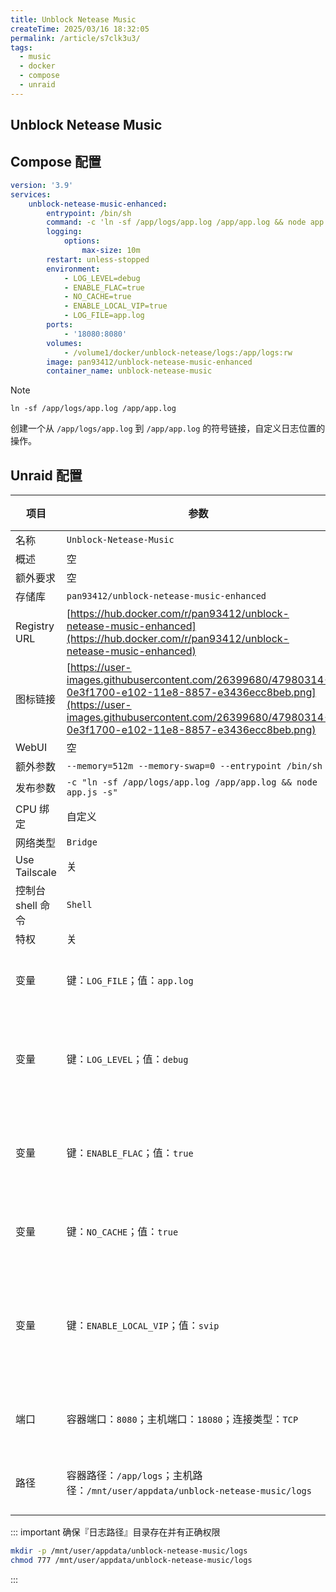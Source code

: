 ```yaml
---
title: Unblock Netease Music
createTime: 2025/03/16 18:32:05
permalink: /article/s7clk3u3/
tags:
  - music
  - docker
  - compose
  - unraid
---
```


## Unblock Netease Music

## Compose 配置

```yaml
version: '3.9'
services:
    unblock-netease-music-enhanced:
        entrypoint: /bin/sh
        command: -c 'ln -sf /app/logs/app.log /app/app.log && node app.js -s'
        logging:
            options:
                max-size: 10m
        restart: unless-stopped
        environment:
            - LOG_LEVEL=debug
            - ENABLE_FLAC=true
            - NO_CACHE=true
            - ENABLE_LOCAL_VIP=true
            - LOG_FILE=app.log
        ports:
            - '18080:8080'
        volumes:
            - /volume1/docker/unblock-netease/logs:/app/logs:rw
        image: pan93412/unblock-netease-music-enhanced
        container_name: unblock-netease-music
```

> [!note]
>
> `ln -sf /app/logs/app.log /app/app.log`
>
> 创建一个从 `/app/logs/app.log` 到 `/app/app.log` 的符号链接，自定义日志位置的操作。

## Unraid 配置

| 项目              | 参数                                                         | 备注             |
| ----------------- | ------------------------------------------------------------ | ---------------- |
| 名称              | `Unblock-Netease-Music`                                      |                  |
| 概述              | 空                                                           |                  |
| 额外要求          | 空                                                           |                  |
| 存储库            | `pan93412/unblock-netease-music-enhanced`                    |                  |
| Registry URL      | [https://hub.docker.com/r/pan93412/unblock-netease-music-enhanced](https://hub.docker.com/r/pan93412/unblock-netease-music-enhanced) |                  |
| 图标链接          | [https://user-images.githubusercontent.com/26399680/47980314-0e3f1700-e102-11e8-8857-e3436ecc8beb.png](https://user-images.githubusercontent.com/26399680/47980314-0e3f1700-e102-11e8-8857-e3436ecc8beb.png) |                  |
| WebUI             | 空                                                           |                  |
| 额外参数          | `--memory=512m --memory-swap=0 --entrypoint /bin/sh`         |                  |
| 发布参数          | `-c "ln -sf /app/logs/app.log /app/app.log && node app.js -s"` |                  |
| CPU 绑定          | 自定义                                                       |                  |
| 网络类型          | `Bridge`                                                     |                  |
| Use Tailscale     | 关                                                           |                  |
| 控制台 shell 命令 | `Shell`                                                      |                  |
| 特权              | 关                                                           |                  |
| 变量              | 键：`LOG_FILE`；值：`app.log`                                | 日志文件         |
| 变量              | 键：`LOG_LEVEL`；值：`debug`                                 | 日志输出等级     |
| 变量              | 键：`ENABLE_FLAC`；值：`true`                                | 激活无损音质     |
| 变量              | 键：`NO_CACHE`；值：`true`                                   | 停用缓存         |
| 变量              | 键：`ENABLE_LOCAL_VIP`；值：`svip`                           | 激活本地黑胶会员 |
| 端口              | 容器端口：`8080`；主机端口：`18080`；连接类型：`TCP`         | 映射端口         |
| 路径              | 容器路径：`/app/logs`；主机路径：`/mnt/user/appdata/unblock-netease-music/logs` | 日志路径         |

::: important 确保『日志路径』目录存在并有正确权限

```bash
mkdir -p /mnt/user/appdata/unblock-netease-music/logs
chmod 777 /mnt/user/appdata/unblock-netease-music/logs
```

:::
